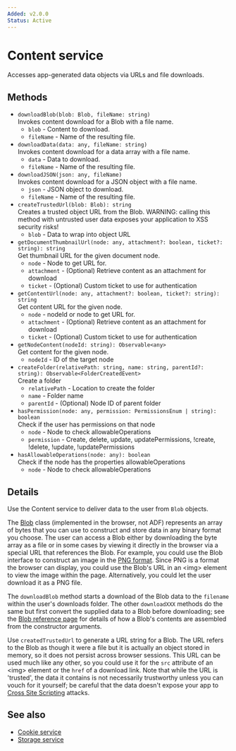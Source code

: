 ```yaml
---
Added: v2.0.0
Status: Active
---
```

# Content service

Accesses app-generated data objects via URLs and file downloads.

## Methods

-   `downloadBlob(blob: Blob, fileName: string)`  
    Invokes content download for a Blob with a file name.  
    -   `blob` - Content to download.
    -   `fileName` - Name of the resulting file.
-   `downloadData(data: any, fileName: string)`  
    Invokes content download for a data array with a file name.  
    -   `data` - Data to download.
    -   `fileName` - Name of the resulting file.
-   `downloadJSON(json: any, fileName)`  
    Invokes content download for a JSON object with a file name.  
    -   `json` - JSON object to download.
    -   `fileName` - Name of the resulting file.
-   `createTrustedUrl(blob: Blob): string`  
    Creates a trusted object URL from the Blob. WARNING: calling this method with untrusted user data exposes your application to XSS security risks!  
    -   `blob` - Data to wrap into object URL
-   `getDocumentThumbnailUrl(node: any, attachment?: boolean, ticket?: string): string`  
    Get thumbnail URL for the given document node.  
    -   `node` - Node to get URL for.
    -   `attachment` - (Optional) Retrieve content as an attachment for download
    -   `ticket` - (Optional) Custom ticket to use for authentication
-   `getContentUrl(node: any, attachment?: boolean, ticket?: string): string`  
    Get content URL for the given node.  
    -   `node` - nodeId or node to get URL for.
    -   `attachment` - (Optional) Retrieve content as an attachment for download
    -   `ticket` - (Optional) Custom ticket to use for authentication
-   `getNodeContent(nodeId: string): Observable<any>`  
    Get content for the given node.  
    -   `nodeId` - ID of the target node
-   `createFolder(relativePath: string, name: string, parentId?: string): Observable<FolderCreatedEvent>`  
    Create a folder  
    -   `relativePath` - Location to create the folder
    -   `name` - Folder name
    -   `parentId` - (Optional) Node ID of parent folder
-   `hasPermission(node: any, permission: PermissionsEnum | string): boolean`  
    Check if the user has permissions on that node  
    -   `node` - Node to check allowableOperations
    -   `permission` - Create, delete, update, updatePermissions, !create, !delete, !update, !updatePermissions
-   `hasAllowableOperations(node: any): boolean`  
    Check if the node has the properties allowableOperations  
    -   `node` - Node to check allowableOperations

## Details

Use the Content service to deliver data to the user from `Blob` objects.

The [Blob](https://developer.mozilla.org/en-US/docs/Web/API/Blob) class
(implemented in the browser, not ADF) represents an array of bytes that you can
use to construct and store data in any binary format you choose.
The user can access a Blob either by downloading the byte array as a file or in
some cases by viewing it directly in the browser via a special URL that references
the Blob. For example, you could use the Blob interface to construct an image in the
[PNG format](https://en.wikipedia.org/wiki/Portable_Network_Graphics). Since
PNG is a format the browser can display, you could use the Blob's URL in an
&lt;img> element to view the image within the page. Alternatively, you could let
the user download it as a PNG file.

The `downloadBlob` method starts a download of the Blob data to the `filename`
within the user's downloads folder. The other `downloadXXX` methods do the same
but first convert the supplied data to a Blob before downloading; see the
[Blob reference page](https://developer.mozilla.org/en-US/docs/Web/API/Blob)
for details of how a Blob's contents are assembled from the constructor arguments.

Use `createdTrustedUrl` to generate a URL string for a Blob. The URL refers to
the Blob as though it were a file but it is actually an object stored in memory,
so it does not persist across browser sessions. This URL can be used much like any
other, so you could use it for the `src` attribute of an &lt;img> element or the
`href` of a download link. Note that while the URL is 'trusted', the data it contains
is not necessarily trustworthy unless you can vouch for it yourself; be careful that
the data doesn't expose your app to
[Cross Site Scripting](https://en.wikipedia.org/wiki/Cross-site_scripting)
attacks.

## See also

-   [Cookie service](cookie.service.md)
-   [Storage service](storage.service.md)
